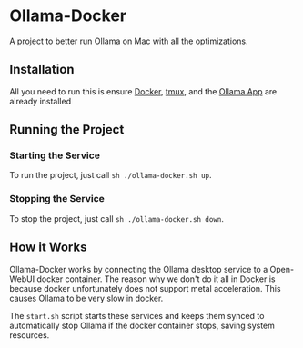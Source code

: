 # Ollama-Docker
A project to better run Ollama on Mac with all the optimizations.

## Installation
All you need to run this is ensure [Docker](https://docs.docker.com/desktop/setup/install/mac-install/), [tmux](https://tmuxcheatsheet.com/how-to-install-tmux/), and the [Ollama App](https://ollama.com/download) are already installed

## Running the Project

### Starting the Service
To run the project, just call `sh ./ollama-docker.sh up`.

### Stopping the Service
To stop the project, just call `sh ./ollama-docker.sh down`.


## How it Works

Ollama-Docker works by connecting the Ollama desktop service to a Open-WebUI docker container. The reason why we don't do it all in Docker is because docker unfortunately does not support metal acceleration. This causes Ollama to be very slow in docker.

The `start.sh` script starts these services and keeps them synced to automatically stop Ollama if the docker container stops, saving system resources.